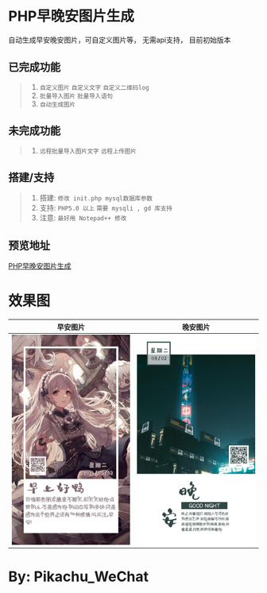 PHP早晚安图片生成
==============
自动生成早安晚安图片，可自定义图片等，
无需api支持， 目前初始版本


已完成功能
---
>1. `自定义图片` `自定义文字` `自定义二维码log`
>2. `批量导入图片` `批量导入语句`
>2. `自动生成图片`

未完成功能
---
>1. `远程批量导入图片文字` `远程上传图片`

搭建/支持
---
>1. 搭建: `修改 init.php mysql数据库参数`
>2. 支持: `PHP5.0 以上` `需要 mysqli , gd 库支持`
>3. 注意: `最好用 Notepad++ 修改`

预览地址
---
[PHP早晚安图片生成](http://pikachu.org.cn/to_image/)

效果图
===
|早安图片|晚安图片|
|:---:|:---:|
| ![](/logs/moring.jpg) | ![](/logs/night.jpg) |

By: Pikachu_WeChat
===
